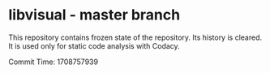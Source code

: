 # libvisual - master branch

This repository contains frozen state of the repository.
Its history is cleared. It is used only for static code
analysis with Codacy.

Commit Time: 1708757939